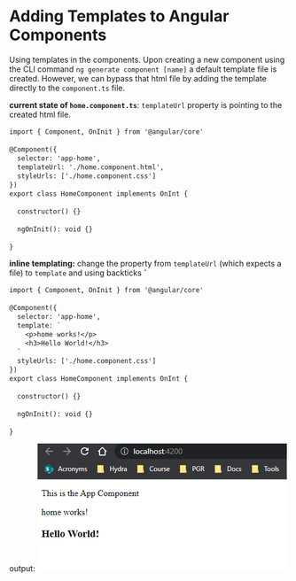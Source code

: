 # Adding Templates to Angular Components

Using templates in the components. Upon creating a new component using the CLI command `ng generate component [name]` a default template file is created. However, we can bypass that html file by adding the template directly to the `component.ts` file.

**current state of `home.component.ts`**: `templateUrl` property is pointing to the created html file.

```JS
import { Component, OnInit } from '@angular/core'

@Component({
  selector: 'app-home',
  templateUrl: './home.component.html',
  styleUrls: ['./home.component.css']
})
export class HomeComponent implements OnInt {

  constructor() {}

  ngOnInit(): void {}

}
```

**inline templating:** change the property from `templateUrl` (which expects a file) to `template` and using backticks **`**

```JS
import { Component, OnInit } from '@angular/core'

@Component({
  selector: 'app-home',
  template: `
    <p>home works!</p>
    <h3>Hello World!</h3>
  `
  styleUrls: ['./home.component.css']
})
export class HomeComponent implements OnInt {

  constructor() {}

  ngOnInit(): void {}

}
```

output:
![Inline Template](img/inline-template.png)
